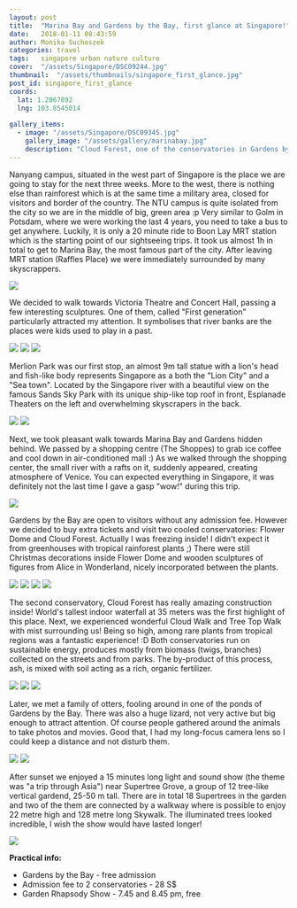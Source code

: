 ```yaml
---
layout: post
title:  "Marina Bay and Gardens by the Bay, first glance at Singapore!"
date:   2018-01-11 08:43:59
author: Monika Suchoszek
categories: travel
tags:	singapore urban nature culture
cover:  "/assets/Singapore/DSC09244.jpg"
thumbnail:  "/assets/thumbnails/singapore_first_glance.jpg"
post_id: singapore_first_glance
coords:
  lat: 1.2867892
  lng: 103.8545014
  
gallery_items:
  - image: "/assets/Singapore/DSC09345.jpg"
    gallery_image: "/assets/gallery/marinabay.jpg"
    description: "Cloud Forest, one of the conservatories in Gardens by the Bay, Singapore."
---
```


Nanyang campus, situated in the west part of Singapore is the place we are going to stay for the next three 
weeks. More to the west, there is nothing else than rainforest which is at the same time a military area, closed 
for visitors and border of the country. The NTU campus is quite isolated from the city so we are in the middle 
of big, green area :p Very similar to Golm in Potsdam, where we were working the last 4 years, you need to take a 
bus to get anywhere. Luckily, it is only a 20 minute ride to Boon Lay MRT station which is the starting point of 
our sightseeing trips. It took us almost 1h in total to get to Marina Bay, the most famous part of the city. 
After leaving MRT station (Raffles Place) we were immediately surrounded by many skyscrappers.

<img src="/assets/Singapore/DSC09217.jpg">

We decided to walk towards Victoria Theatre and Concert Hall, passing a few interesting sculptures. One of them, 
called "First generation" particularly attracted my attention. It symbolises that river banks are the places were 
kids used to play in a past.

<img src="/assets/Singapore/DSC09227-e1515649497111.jpg">
<img src="/assets/Singapore/DSC09225.jpg">
<img src="/assets/Singapore/DSC09230.jpg">

Merlion Park was our first stop, an almost 9m tall statue with a lion's head and fish-like body represents 
Singapore as a both the "Lion City" and a "Sea town". Located by the Singapore river with a beautiful view on the 
famous Sands Sky Park with its unique ship-like top roof in front, Esplanade Theaters on the left and overwhelming 
skyscrapers in the back.

<img src="/assets/Singapore/DSC09244.jpg">
<img src="/assets/Singapore/DSC100411.jpg">


Next, we took pleasant walk towards Marina Bay and Gardens hidden behind. We passed by a shopping centre 
(The Shoppes) to grab ice coffee and cool down in air-conditioned mall :) As we walked through the shopping center, 
the small river with a rafts on it, suddenly appeared, creating atmosphere of Venice. You can expected everything in 
Singapore, it was definitely not the last time I gave a gasp "wow!" during this trip.

<img src="/assets/Singapore/DSC09259.jpg">

Gardens by the Bay are open to visitors without any admission fee. However we decided to buy extra tickets and 
visit two cooled conservatories: Flower Dome and Cloud Forest. Actually I was freezing inside! I didn't expect it 
from greenhouses with tropical rainforest plants ;) There were still Christmas decorations inside Flower Dome and 
wooden sculptures of figures from Alice in Wonderland, nicely incorporated between the plants.

<img src="/assets/Singapore/DSC09277.jpg">
<img src="/assets/Singapore/DSC09404.jpg">
<img src="/assets/Singapore/DSC09289.jpg">
<img src="/assets/Singapore/DSC09326.jpg">

The second conservatory, Cloud Forest has really amazing construction inside! World's tallest indoor waterfall at 
35 meters was the first highlight of this place. Next, we experienced wonderful Cloud Walk and Tree Top Walk with 
mist surrounding us! Being so high, among rare plants from tropical regions was a fantastic experience! :D Both 
conservatories run on sustainable energy, produces mostly from biomass (twigs, branches) collected on the streets 
and from parks. The by-product of this process, ash, is mixed with soil acting as a rich, organic fertilizer.

<img src="/assets/Singapore/DSC09345.jpg">
<img src="/assets/Singapore/DSC09381.jpg">
<img src="/assets/Singapore/DSC09390.jpg">

Later, we met a family of otters, fooling around in one of the ponds of Gardens by the Bay. There was also a huge 
lizard, not very active but big enough to attract attention. Of course people gathered around the animals to take 
photos and movies. Good that, I had my long-focus camera lens so I could keep a distance and not disturb them.

<img src="/assets/Singapore/DSC09419-1.jpg">  
<img src="/assets/Singapore/DSC09431.jpg">

After sunset we enjoyed a 15 minutes long light and sound show (the theme was "a trip through Asia") near 
Supertree Grove, a group of 12 tree-like vertical gardend, 25-50 m tall. There are in total 18 Supertrees in the 
garden and two of the them are connected by a walkway where is possible to enjoy 22 metre high and 128 metre long 
Skywalk. The illuminated trees looked incredible, I wish the show would have lasted longer!

<img src="/assets/Singapore/DSC09462.jpg">


__Practical info:__
  * Gardens by the Bay - free admission
  * Admission fee to 2 conservatories - 28 S$
  * Garden Rhapsody Show - 7.45 and 8.45 pm, free

